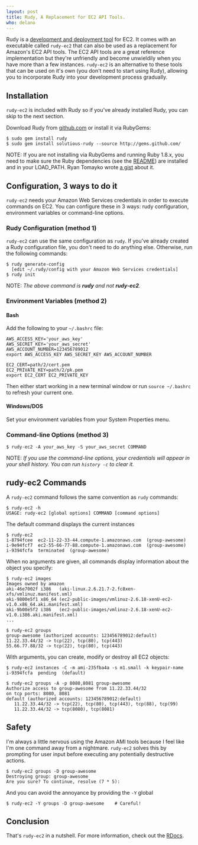 ```yaml
---
layout: post
title: Rudy, A Replacement for EC2 API Tools. 
who: delano
---
```


Rudy is a [development and deployment tool](/2009/04/21/rudy-deployment-introduction/) for EC2. It comes with an executable called `rudy-ec2` that can also be used as a replacement for Amazon's EC2 API tools. The EC2 API tools are a great reference implementation but they're unfriendly and become unwieldily when you have more than a few instances. `rudy-ec2` is an alternative to these tools that can be used on it's own (you don't need to start using Rudy), allowing you to incorporate Rudy into your development process gradually.

## Installation

`rudy-ec2` is included with Rudy so if you've already installed Rudy, you can skip to the next section. 

Download Rudy from [github.com](http://github.com/solutious/rudy) or install it via RubyGems:

    $ sudo gem install rudy
    $ sudo gem install solutious-rudy --source http://gems.github.com/

NOTE: If you are not installing via RubyGems and running Ruby 1.8.x, you need to make sure the Ruby dependencies (see the [README](http://github.com/solutious/rudy/blob/master/README.rdoc)) are installed and in your LOAD_PATH. Ryan Tomayko wrote [a gist](http://gist.github.com/54177) about it.


## Configuration, 3 ways to do it

`rudy-ec2` needs your Amazon Web Services credentials in order to execute commands on EC2. You can configure these in 3 ways: rudy configuration, environment variables or command-line options.


### Rudy Configuration (method 1)

`rudy-ec2` can use the same configuration as `rudy`. If you've already created a Rudy configuration file, you don't need to do anything else. Otherwise, run the following commands:

    $ rudy generate-config
      [edit ~/.rudy/config with your Amazon Web Services credentials] 
    $ rudy init

NOTE: *The above command is **rudy** and not **rudy-ec2**.*

### Environment Variables (method 2)

#### Bash
Add the following to your `~/.bashrc` file:

    AWS_ACCESS_KEY='your_aws_key'
    AWS_SECRET_KEY='your_aws_secret'
    AWS_ACCOUNT_NUMBER=123456789012
    export AWS_ACCESS_KEY AWS_SECRET_KEY AWS_ACCOUNT_NUMBER
    
    EC2_CERT=path/2/cert.pem
    EC2_PRIVATE_KEY=path/2/pk.pem
    export EC2_CERT EC2_PRIVATE_KEY

Then either start working in a new terminal window or run `source ~/.bashrc` to refresh your current one. 

#### Windows/DOS

Set your environment variables from your System Properties menu. 


### Command-line Options (method 3)

    $ rudy-ec2 -A your_aws_key -S your_aws_secret COMMAND

NOTE: *If you use the command-line options, your credentials will appear in your shell history. You can run `history -c` to clear it.*

## rudy-ec2  Commands

A `rudy-ec2` command follows the same convention as `rudy` commands:

    $ rudy-ec2 -h
    USAGE: rudy-ec2 [global options] COMMAND [command options]

The default command displays the current instances

    $ rudy-ec2
    i-8794fcee  ec2-11-22-33-44.compute-1.amazonaws.com  (group-awesome)
    i-9e94fcf7  ec2-55-66-77-88.compute-1.amazonaws.com  (group-awesome)
    i-9394fcfa  terminated  (group-awesome)

When no arguments are given, all commands display information about the object you specify:

    $ rudy-ec2 images
    Images owned by amazon
    aki-46e7002f i386   (aki-linux.2.6.21.7-2.fc8xen-xfs/vmlinuz.manifest.xml)
    aki-9800e5f1 x86_64 (ec2-public-images/vmlinuz-2.6.18-xenU-ec2-v1.0.x86_64.aki.manifest.xml)
    aki-9b00e5f2 i386   (ec2-public-images/vmlinuz-2.6.18-xenU-ec2-v1.0.i386.aki.manifest.xml)
    ...
    
    $ rudy-ec2 groups
    group-awesome (authorized accounts: 123456789012:default)
    11.22.33.44/32 -> tcp(22), tcp(80), tcp(443)
    55.66.77.88/32 -> tcp(22), tcp(80), tcp(443)

With arguments, you can create, modify or destroy all EC2 objects:

    $ rudy-ec2 instances -C -m ami-235fba4a -s m1.small -k keypair-name
    i-9394fcfa  pending  (default)
    
    $ rudy-ec2 groups -A -p 8080,8081 group-awesome
    Authorize access to group-awesome from 11.22.33.44/32
    on tcp ports: 8080, 8081
    default (authorized accounts: 123456789012:default)
       11.22.33.44/32 -> tcp(22), tcp(80), tcp(443), tcp(88), tcp(99)
       11.22.33.44/32 -> tcp(8080), tcp(8081)

## Safety

I'm always a little nervous using the Amazon AMI tools because I feel like I'm one command away from a nightmare. `rudy-ec2` solves this by prompting for user input before executing any potentially destructive actions. 

    $ rudy-ec2 groups -D group-awesome
    Destroying group: group-awesome
    Are you sure? To continue, resolve (7 * 5): 

And you can avoid the annoyance by providing the `-Y` global

    $ rudy-ec2 -Y groups -D group-awesome    # Careful!


## Conclusion

That's `rudy-ec2` in a nutshell. For more information, check out the [RDocs](http://opensource.solutious.com/rudy). 
